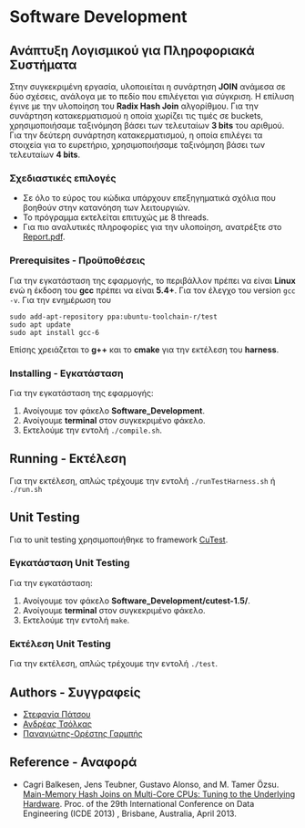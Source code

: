 # Software Development
## Ανάπτυξη Λογισμικού για Πληροφοριακά Συστήματα

Στην συγκεκριμένη εργασία, υλοποιείται η συνάρτηση **JOIN** ανάμεσα σε δύο σχέσεις, ανάλογα με το πεδίο που επιλέγεται για σύγκριση.
H επίλυση έγινε με την υλοποίηση του **Radix Hash Join** αλγορίθμου. Για την συνάρτηση κατακερματισμού η οποία χωρίζει τις τιμές σε buckets, χρησιμοποιήσαμε ταξινόμηση βάσει των τελευταίων **3 bits** του αριθμού. Για την δεύτερη συνάρτηση κατακερματισμού, η οποία επιλέγει τα στοιχεία για το ευρετήριο, χρησιμοποιήσαμε ταξινόμηση βάσει των τελευταίων **4 bits**.

### Σχεδιαστικές επιλογές
- Σε όλο το εύρος του κώδικα υπάρχουν επεξηγηματικά σχόλια που βοηθούν στην κατανόηση των λειτουργιών.
- Το πρόγραμμα εκτελείται επιτυχώς με 8 threads.
- Για πιο αναλυτικές πληροφορίες για την υλοποίηση, ανατρέξτε στο [Report.pdf](https://github.com/PiStefania/Software_Development/Report.pdf).

### Prerequisites - Προϋποθέσεις
Για την εγκατάσταση της εφαρμογής, το περιβάλλον πρέπει να είναι **Linux** ενώ η έκδοση του **gcc** πρέπει να είναι **5.4+**.
Για τον έλεγχο του version
`gcc -v`.
Για την ενημέρωση του
```
sudo add-apt-repository ppa:ubuntu-toolchain-r/test
sudo apt update
sudo apt install gcc-6
```
Επίσης χρειάζεται το **g++** και το **cmake** για την εκτέλεση του **harness**.

### Installing - Εγκατάσταση
Για την εγκατάσταση της εφαρμογής:
1. Ανοίγουμε τον φάκελο **Software_Development**.
2. Ανοίγουμε **terminal** στον συγκεκριμένο φάκελο.
3. Εκτελούμε την εντολή `./compile.sh`.

## Running - Εκτέλεση
Για την εκτέλεση, απλώς τρέχουμε την εντολή `./runTestHarness.sh` ή `./run.sh`

## Unit Testing
Για το unit testing χρησιμοποιήθηκε το framework [CuTest](https://github.com/ennorehling/cutest).

### Εγκατάσταση Unit Testing
Για την εγκατάσταση:
1. Ανοίγουμε τον φάκελο **Software_Development/cutest-1.5/**.
2. Ανοίγουμε **terminal** στον συγκεκριμένο φάκελο.
3. Εκτελούμε την εντολή `make`.

### Εκτέλεση Unit Testing
Για την εκτέλεση, απλώς τρέχουμε την εντολή `./test`.

## Authors - Συγγραφείς
- [Στεφανία Πάτσου](https://github.com/PiStefania)
- [Ανδρέας Τσόλκας](https://github.com/andreasgtech)
- [Παναγιώτης-Ορέστης Γαρμπής](https://github.com/Pantokratoras7)

## Reference - Αναφορά
- Cagri Balkesen, Jens Teubner, Gustavo Alonso, and M. Tamer Özsu. [Main-Memory
Hash Joins on Multi-Core CPUs: Tuning to the Underlying Hardware](https://ieeexplore.ieee.org/document/6544839). Proc. of the 29th
International Conference on Data Engineering (ICDE 2013) , Brisbane, Australia, April 2013.
